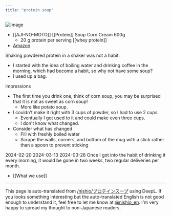 ```yaml
---
title: "protein soup"
---
```


![image](https://gyazo.com/88db6c3ef545a6215e13928f02a0d5f5/thumb/1000)
- [[AJI-NO-MOTO]] [[Protein]] Soup Corn Cream 600g
    - 20 g protein per serving [[whey protein]]
- [Amazon](https://amzn.to/3v0FbNE)

Shaking powdered protein in a shaker was not a habit.
- I started with the idea of boiling water and drinking coffee in the morning, which had become a habit, so why not have some soup?
- I used up a bag.

impressions
- The first time you drink one, think of corn soup, you may be surprised that it is not as sweet as corn soup!
    - More like potato soup.
- I couldn't make it right with 3 cups of powder, so I had to use 2 cups.
    - Eventually I got used to it and could make even three cups.
    - I don't know what changed.
- Consider what has changed
    - Fill with freshly boiled water
    - Scrape the walls, corners, and bottom of the mug with a stick rather than a spoon to prevent sticking

2024-02-20
2024-03-13
2024-03-26 Once I got into the habit of drinking it every morning, it would be gone in two weeks, two regular deliveries per month.

- [[What we use]]

---
This page is auto-translated from [/nishio/プロテインスープ](https://scrapbox.io/nishio/プロテインスープ) using DeepL. If you looks something interesting but the auto-translated English is not good enough to understand it, feel free to let me know at [@nishio_en](https://twitter.com/nishio_en). I'm very happy to spread my thought to non-Japanese readers.